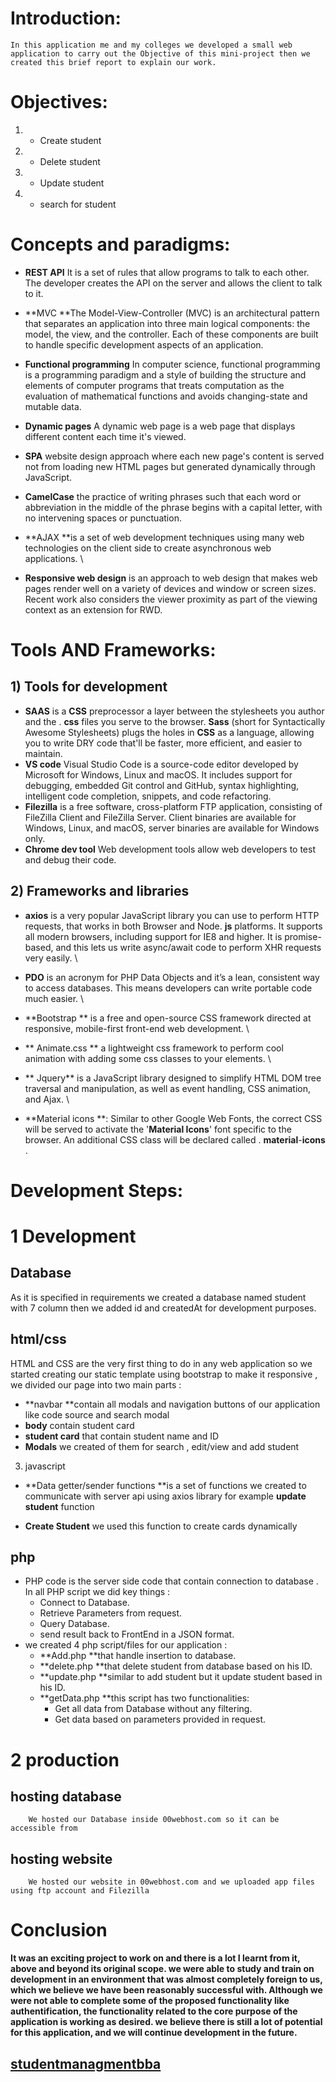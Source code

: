<!----- Conversion time: 1.753 seconds.


Using this Markdown file:

1. Cut and paste this output into your source file.
2. See the notes and action items below regarding this conversion run.
3. Check the rendered output (headings, lists, code blocks, tables) for proper
   formatting and use a linkchecker before you publish this page.

Conversion notes:

* Docs to Markdown version 1.0β17
* Mon Feb 03 2020 14:58:06 GMT-0800 (PST)
* Source doc: https://docs.google.com/a/univ-bba.dz/open?id=1IL16EHuC1RSQhm91E9ArJ8f7uLFErNFaA2TjHYFn_O8
* This document has images: check for >>>>>  gd2md-html alert:  inline image link in generated source and store images to your server.

WARNING:
You have 2 H1 headings. You may want to use the "H1 -> H2" option to demote all headings by one level.

----->


# Introduction:

	In this application me and my colleges we developed a small web application to carry out the Objective of this mini-project then we created this brief report to explain our work.


#  Objectives:



1. - Create student
2. - Delete student
3. - Update student
4. - search for student


# Concepts and paradigms:



*   **REST API** It is a set of rules that allow programs to talk to each other. The developer creates the API on the server and allows the client to talk to it.
*   **MVC **The Model-View-Controller (MVC) is an architectural pattern that separates an application into three main logical components: the model, the view, and the controller. Each of these components are built to handle specific development aspects of an application.
*   **Functional programming**  In computer science, functional programming is a programming paradigm and a style of building the structure and elements of computer programs that treats computation as the evaluation of mathematical functions and avoids changing-state and mutable data.
*   **Dynamic pages**  A dynamic web page is a web page that displays different content each time it's viewed.
*   **SPA** website design approach where each new page's content is served not from loading new HTML pages but generated dynamically through JavaScript.
*   **CamelCase** the practice of writing phrases such that each word or abbreviation in the middle of the phrase begins with a capital letter, with no intervening spaces or punctuation.
*   **AJAX **is a set of web development techniques using many web technologies on the client side to create asynchronous web applications. \

*   **Responsive web design** is an approach to web design that makes web pages render well on a variety of devices and window or screen sizes. Recent work also considers the viewer proximity as part of the viewing context as an extension for RWD.


# Tools AND Frameworks:


## **1) Tools for development**



*   **SAAS**  is a **CSS** preprocessor a layer between the stylesheets you author and the . **css** files you serve to the browser. **Sass** (short for Syntactically Awesome Stylesheets) plugs the holes in **CSS** as a language, allowing you to write DRY code that'll be faster, more efficient, and easier to maintain.
*   **VS code**  Visual Studio Code is a source-code editor developed by Microsoft for Windows, Linux and macOS. It includes support for debugging, embedded Git control and GitHub, syntax highlighting, intelligent code completion, snippets, and code refactoring.
*   **Filezilla** is a free software, cross-platform FTP application, consisting of FileZilla Client and FileZilla Server. Client binaries are available for Windows, Linux, and macOS, server binaries are available for Windows only.
*   **Chrome dev tool**  Web development tools allow web developers to test and debug their code.


## **2) Frameworks and libraries**



*   **axios**  is a very popular JavaScript library you can use to perform HTTP requests, that works in both Browser and Node. **js** platforms. It supports all modern browsers, including support for IE8 and higher. It is promise-based, and this lets us write async/await code to perform XHR requests very easily. \

*   **PDO** is an acronym for PHP Data Objects and it’s a lean, consistent way to access databases. This means developers can write portable code much easier. \

*   **Bootstrap ** is a free and open-source CSS framework directed at responsive, mobile-first front-end web development. \

*   ** Animate.css ** a lightweight css framework to perform cool animation with adding some css classes to your elements. \

*   ** Jquery** is a JavaScript library designed to simplify HTML DOM tree traversal and manipulation, as well as event handling, CSS animation, and Ajax.  \

*    **Material icons **: Similar to other Google Web Fonts, the correct CSS will be served to activate the '**Material Icons**' font specific to the browser. An additional CSS class will be declared called . **material**-**icons** .


# Development Steps:


# 1 **Development**



## Database

As it is specified in requirements we created a database named student with 7 column then we added id and createdAt for development purposes.



## html/css

HTML and CSS are the very first thing to do in any web application so we started creating our static template using bootstrap to make it responsive , we divided our page into two main parts :



*    **navbar **contain all modals and navigation buttons of our application like code source and search modal
*   **body** contain student card
*   **student card** that contain student name and ID 
*   **Modals** we created of them for search , edit/view and add student
3. javascript
*    **Data getter/sender functions **is a set of functions we created to communicate with server api using axios library for example **update student** function

*   **Create Student** we used this function to create cards dynamically 

## php
*   PHP code is the server side code that contain connection to database . In all PHP script we did key things :
    *   Connect to Database.
    *   Retrieve Parameters from request.
    *   Query Database.
    *   send result back to FrontEnd in a JSON format.
*   we created 4 php script/files for our application :
    *   **Add.php **that handle insertion to database.
    *   **delete.php **that delete student from database based on his ID.
    *   **update.php **similar to add student but it update student based in his ID.
    *   **getData.php **this script has two functionalities:
        *   Get all data from Database without any filtering.
        *   Get data based on parameters provided in request.

# 2 **production**


## hosting database

		We hosted our Database inside 00webhost.com so it can be accessible from  


## hosting website

		We hosted our website in 00webhost.com and we uploaded app files using ftp account and Filezilla 


# Conclusion

**It was an exciting project to work on and there is a lot I learnt from it, above and beyond its original scope. we were able to study and train on development in an environment that was almost completely foreign to us, which we believe we have been reasonably successful with. Although we were not able to complete some of the proposed functionality like authentification, the functionality related to the core purpose of the application is working as desired. we believe there is still a lot of potential for this application, and we will continue development in the future.**


## [studentmanagmentbba](https://studentmanagmentbba.000webhostapp.com/)


<!-- Docs to Markdown version 1.0β17 -->
